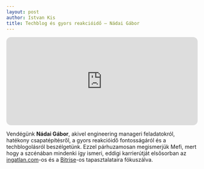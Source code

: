 ```yaml
---
layout: post
author: Istvan Kis
title: Techblog és gyors reakcióidő – Nádai Gábor
---
```

<iframe style="border-radius:12px" src="https://open.spotify.com/embed/episode/2WmbXOW1yMqouc6SNN1pfL?utm_source=generator" width="100%" height="232" frameBorder="0" allowfullscreen="" allow="autoplay; clipboard-write; encrypted-media; fullscreen; picture-in-picture" loading="lazy"></iframe>

Vendégünk **Nádai Gábor**, akivel engineering manageri feladatokról, hatékony csapatépítésről, a gyors reakcióidő fontosságáról és a techblogolásról  beszélgetünk. Ezzel párhuzamosan megismerjük Mefi, mert hogy a szcénában mindenki így ismeri, eddigi karrierútját elsősorban az [ingatlan.com](https://ingatlan.com)-os és a [Bitrise](https://bitrise.io)-os tapasztalataira fókuszálva.

